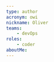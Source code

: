 ```yaml
---
type: author
acronym: owi
nickname: Oliver
teams:
    - devOps
roles: 
    - coder
aboutMe:
---
```

